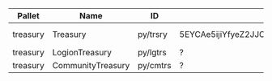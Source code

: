 | Pallet   | Name              | ID       | Account ID                                       | Comment      |
|----------|-------------------|----------|--------------------------------------------------|--------------|
| treasury | Treasury          | py/trsry | 5EYCAe5ijiYfyeZ2JJCGq56LmPyNRAKzpG4QkoQkkQNB5e6Z | No more used |
| treasury | LogionTreasury    | py/lgtrs | ?                                                |              |
| treasury | CommunityTreasury | py/cmtrs | ?                                                |              |
